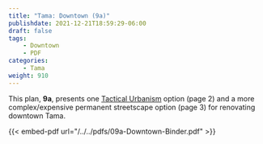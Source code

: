 ```yaml
---
title: "Tama: Downtown (9a)"
publishdate: 2021-12-21T18:59:29-06:00
draft: false
tags:
    - Downtown
    - PDF
categories:
    - Tama
weight: 910
---
```

This plan, **9a**, presents one [Tactical Urbanism](http://tacticalurbanismguide.com/about/) option (page 2) and a more complex/expensive permanent streetscape option (page 3) for renovating downtown Tama.

{{< embed-pdf url="/../../pdfs/09a-Downtown-Binder.pdf" >}}

